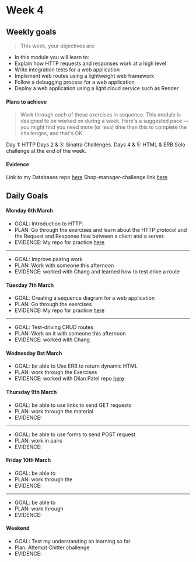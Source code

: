 # Week 4

## Weekly goals

>This week, your objectives are:

- In this module you will learn to:
- Explain how HTTP requests and responses work at a high level
- Write integration tests for a web application
- Implement web routes using a lightweight web framework
- Follow a debugging process for a web application
- Deploy a web application using a light cloud service such as Render

#### Plans to achieve
> Work through each of these exercises in sequence.
This module is designed to be worked on during a week. Here's a suggested pace — you might find you need more (or less) time than this to complete the challenges, and that's OK.

Day 1: HTTP
Days 2 & 3: Sinatra Challenges.
Days 4 & 5: HTML & ERB
Solo challenge at the end of the week.

#### Evidence
Link to my Databases repo [here](https://github.com/ValeSer/Databases)
Shop-manager-challenge link [here](https://github.com/ValeSer/shop-manager-challenge)

## Daily Goals

#### Monday 6th March
- GOAL: Introduction to HTTP.
- PLAN: Go through the exercises and learn about the HTTP protocol and the Request and Response flow between a client and a server.
- EVIDENCE: My repo for practice [here](https://github.com/ValeSer/HTTP)

-----
- GOAL: Improve pairing work
- PLAN: Work with someone this afternoon
- EVIDENCE: worked with Chang and learned how to test drive a route

#### Tuesday 7th March
- GOAL: Creating a sequence diagram for a web application
- PLAN: Go through the exercises 
- EVIDENCE: My repo for practice [here](https://github.com/ValeSer/HTTP)

-----
- GOAL: Test-driving CRUD routes
- PLAN: Work on it with someone this afternoon
- EVIDENCE: worked with Chang 

#### Wednesday 8st March
- GOAL: be able to Use ERB to return dynamic HTML
- PLAN: work through the Exercises
- EVIDENCE: worked with Dilan Patel repo [here](https://github.com/ValeSer/web-applications/commits/main)


#### Thursday 9th March
- GOAL: be able to use links to send GET requests
- PLAN: work through the material
- EVIDENCE: 

-----
- GOAL: be able to use forms to send POST request
- PLAN: work in pairs
- EVIDENCE: 

#### Friday 10th March
- GOAL: be able to 
- PLAN: work through the 
- EVIDENCE: 
-----
- GOAL: be able to 
- PLAN: work through 
- EVIDENCE: 

#### Weekend 
- GOAL: Test my understanding an learning so far
- Plan: Attempt Chitter challenge 
- EVIDENCE: